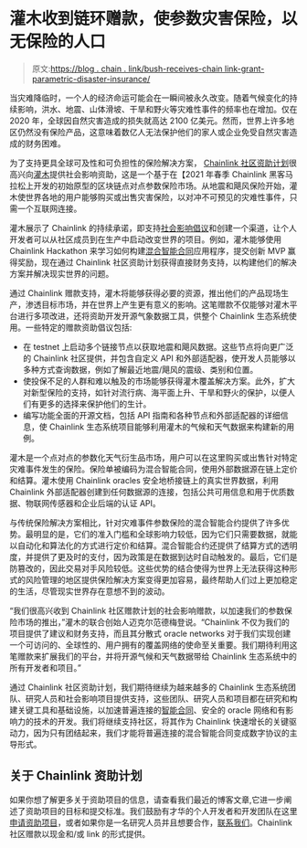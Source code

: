 # 灌木收到链环赠款，使参数灾害保险，以无保险的人口

> 原文:[https://blog . chain . link/bush-receives-chain link-grant-parametric-disaster-insurance/](https://blog.chain.link/shrub-receives-chainlink-grant-parametric-disaster-insurance/)

当灾难降临时，一个人的经济命运可能会在一瞬间被永久改变。随着气候变化的持续影响，洪水、地震、山体滑坡、干旱和野火等灾难性事件的频率也在增加。仅在 2020 年，全球因自然灾害造成的损失就高达 2100 亿美元。然而，世界上许多地区仍然没有保险产品，这意味着数亿人无法保护他们的家人或企业免受自然灾害造成的财务困难。

为了支持更具全球可及性和可负担性的保险解决方案， [Chainlink 社区资助计划](https://blog.chain.link/introducing-the-chainlink-community-grant-program/)很高兴向[灌木](http://www.shrub.org/)提供社会影响资助，这是一个基于在【2021 年春季 Chainlink 黑客马拉松上开发的初始原型的区块链点对点参数保险市场。从地震和飓风保险开始，灌木使世界各地的用户能够购买或出售灾害保险，以对冲不可预见的灾难性事件，只需一个互联网连接。

灌木展示了 Chainlink 的持续承诺，即支持[社会影响倡议](https://blog.chain.link/social-impact-chainlink-grants-program/)和创建一个渠道，让个人开发者可以从社区成员到在生产中启动改变世界的项目。例如，灌木能够使用 Chainlink Hackathon 来学习如何构建[混合智能合同](https://blog.chain.link/hybrid-smart-contracts-explained/)应用程序，提交创新 MVP 赢得奖励，现在通过 Chainlink 社区资助计划获得直接财务支持，以构建他们的解决方案并解决现实世界的问题。

通过 Chainlink 赠款支持，灌木将能够获得必要的资源，推出他们的产品现场生产，渗透目标市场，并在世界上产生更有意义的影响。这笔赠款不仅能够对灌木平台进行多项改进，还将资助开发开源气象数据工具，供整个 Chainlink 生态系统使用。一些特定的赠款资助倡议包括:

*   在 testnet 上启动多个链接节点以获取地震和飓风数据。这些节点将向更广泛的 Chainlink 社区提供，并包含自定义 API 和外部适配器，使开发人员能够以多种方式查询数据，例如了解最近地震/飓风的震级、类别和位置。
*   使投保不足的人群和难以触及的市场能够获得灌木覆盖解决方案。此外，扩大对新型保险的支持，如针对流行病、海平面上升、干旱和野火的保护，以便人们有更多的选择来保护他们的生计。
*   编写功能全面的开源文档，包括 API 指南和各种节点和外部适配器的详细信息，使 Chainlink 生态系统项目能够利用灌木的气候和天气数据来构建新的用例。

灌木是一个点对点的参数化天气衍生品市场，用户可以在这里购买或出售针对特定灾难事件发生的保险。保险单被编码为混合智能合同，使用外部数据源在链上定价和结算。灌木使用 Chainlink oracles 安全地桥接链上的真实世界数据，利用 Chainlink 外部适配器创建到任何数据源的连接，包括公共可用信息和用于优质数据、物联网传感器和企业后端的认证 API。

与传统保险解决方案相比，针对灾难事件参数保险的混合智能合约提供了许多优势。最明显的是，它们的准入门槛和全球影响力较低，因为它们只需要数据，就能以自动化和算法化的方式进行定价和结算。混合智能合约还提供了结算方式的透明度，并提供了更及时的支付，因为政策是在数据到达时自动触发的。最后，它们是防篡改的，因此交易对手风险较低。这些优势的结合使得为世界上无法获得这种形式的风险管理的地区提供保险解决方案变得更加容易，最终帮助人们过上更加稳定的生活，尽管现实世界存在意想不到的波动。

“我们很高兴收到 Chainlink 社区赠款计划的社会影响赠款，以加速我们的参数保险市场的推出，”灌木的联合创始人迈克尔范德梅登说。“Chainlink 不仅为我们的项目提供了建议和财务支持，而且其分散式 oracle networks 对于我们实现创建一个可访问的、全球性的、用户拥有的覆盖网络的使命至关重要。我们期待利用这笔赠款来扩展我们的平台，并将开源气候和天气数据带给 Chainlink 生态系统中的所有开发者和项目。”

通过 Chainlink 社区资助计划，我们期待继续为越来越多的 Chainlink 生态系统团队、研究人员和社会影响项目提供支持，这些团队、研究人员和项目都在研究和构建关键工具和基础设施，以加速普遍连接的[智能合同](https://chain.link/education/smart-contracts)、安全的 oracle 网络和有影响力的技术的开发。我们将继续支持社区，将其作为 Chainlink 快速增长的关键驱动力，因为只有团结起来，我们才能将普遍连接的混合智能合同变成数字协议的主导形式。

## 关于 Chainlink 资助计划

如果你想了解更多关于资助项目的信息，请查看我们最近的博客文章,它进一步阐述了资助项目的目标和提交标准。我们鼓励有才华的个人开发者和开发团队在这里[申请资助项目](https://chainlinkgrants.typeform.com/to/efEbsq)，或者如果你是一名研究人员并且想要合作，[联系我们](/cdn-cgi/l/email-protection#cbb9aeb8aeaab9a8a38ba8a3aaa2a5a7a2a5a0a7aaa9b8e5a8a4a6)。Chainlink 社区赠款以现金和/或 link 的形式提供。